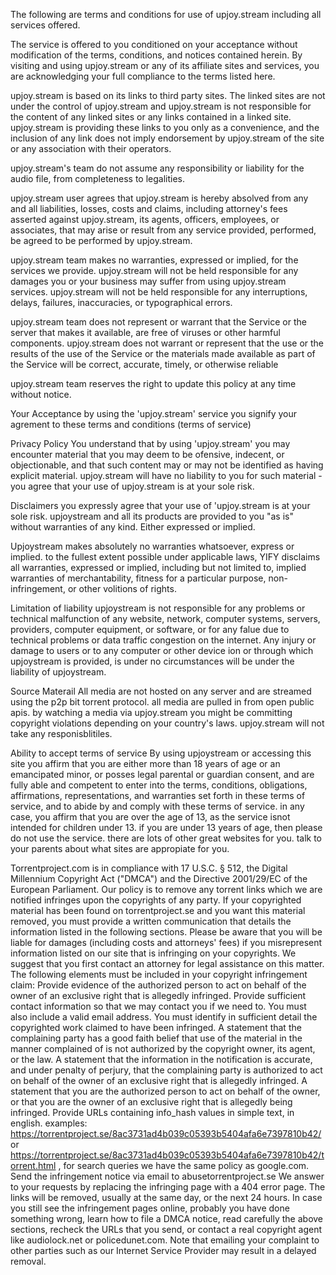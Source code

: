 The following are terms and conditions for use of upjoy.stream including all services offered.

The service is offered to you conditioned on your acceptance without  modification of the terms, conditions, and notices contained herein. By  visiting and using upjoy.stream or any of its affiliate sites and services, you are acknowledging your full compliance to the terms listed here. 

upjoy.stream is based on its links to third party sites. The linked sites are not under the control of upjoy.stream and upjoy.stream is not responsible for the content of any linked sites or any links contained in a linked site. upjoy.stream is providing these links to you only as a convenience, and the inclusion of any link does not imply endorsement by upjoy.stream of the site or any association with their operators. 

upjoy.stream's team do not assume any responsibility or liability for the audio file, from completeness to legalities.

upjoy.stream user agrees that upjoy.stream is hereby absolved from any and  all liabilities, losses, costs and claims, including attorney's fees asserted against upjoy.stream, its agents, officers, employees, or associates, that may arise or result from any service provided, performed, be agreed to be performed by upjoy.stream. 

upjoy.stream team makes no warranties, expressed or implied, for the services we provide. upjoy.stream will not be held responsible for any damages you or your business may suffer from using upjoy.stream services. upjoy.stream will not be held responsible for any interruptions, delays, failures, inaccuracies, or typographical errors.

upjoy.stream team does not represent or warrant that the Service or the server that makes it available, are free of viruses or other harmful components. upjoy.stream does not warrant or represent that the use or the results of the use of the Service or the materials made available as part of the Service will be correct, accurate, timely, or otherwise reliable 

upjoy.stream team reserves the right to update this policy at any time without notice.


Your Acceptance
by using the 'upjoy.stream' service you signify your agrement to these terms and conditions (terms of service)

Privacy Policy
You understand that by using 'upjoy.stream' you may encounter material that you may deem to be ofensive, indecent, or objectionable, and that such content may or may not be identified as having explicit material. upjoy.stream  will have no liability to you for such material - you agree that your use of upjoy.stream is at your sole risk.

Disclaimers
you expressly agree that your use of 'upjoy.stream is at your sole risk. upjoystream and all its products are provided to you "as is" without warranties of any kind. Either expressed or implied. 

Upjoystream makes absolutely no warranties whatsoever, express or implied. to the fullest extent possible under applicable laws, YIFY disclaims all warranties, expressed or implied, including but not limited to, implied warranties of merchantability, fitness for a particular purpose, non-infringement, or other volitions of rights. 

Limitation of liability
upjoystream is not responsible for any problems or technical malfunction of any website, network, computer systems, servers, providers, computer equipment, or software, or for any falue due to technical problems or data traffic congestion on the internet. Any injury or damage to users or to any computer or other device ion or through which upjoystream is provided, is under no circumstances will be under the liability of upjoystream.

Source Materail
All media are not hosted on any server and are streamed using the p2p bit torrent protocol. all media are pulled in from open public apis. by watching a media via upjoy.stream you might be committing copyright violations depending on your country's laws. upjoy.stream will not take any responisblitiles.

Ability to accept terms of service
By using upjoystream or accessing this site you affirm that you are either more than 18 years of age or an emancipated minor, or posses legal parental or guardian consent, and are fully able and competent to enter into the terms, conditions, obligations, affirmations, representations, and warranties set forth in these terms of service, and to abide by and comply with these terms of service. in any case, you affirm that you are over the age of 13, as the service isnot intended for children under 13. if you are under 13 years of age, then please do not use the service. there are lots of other great websites for you. talk to your parents about what sites are appropiate for you.

Torrentproject.com is in compliance with 17 U.S.C. § 512, the Digital Millennium Copyright Act ("DMCA") and the Directive 2001/29/EC of the European Parliament.  Our policy is to remove any torrent links which we are notified infringes upon the copyrights of any party.  If your copyrighted material has been found on torrentproject.se and you want this material removed, you must provide a written communication that details the information listed in the following sections.  Please be aware that you will be liable for damages (including costs and attorneys' fees) if you misrepresent information listed on our site that is infringing on your copyrights. We suggest that you first contact an attorney for legal assistance on this matter.  The following elements must be included in your copyright infringement claim:  Provide evidence of the authorized person to act on behalf of the owner of an exclusive right that is allegedly infringed. Provide sufficient contact information so that we may contact you if we need to. You must also include a valid email address. You must identify in sufficient detail the copyrighted work claimed to have been infringed. A statement that the complaining party has a good faith belief that use of the material in the manner complained of is not authorized by the copyright owner, its agent, or the law. A statement that the information in the notification is accurate, and under penalty of perjury, that the complaining party is authorized to act on behalf of the owner of an exclusive right that is allegedly infringed. A statement that you are the authorized person to act on behalf of the owner, or that you are the owner of an exclusive right that is allegedly being infringed.   Provide URLs containing info_hash values in simple text, in english. examples: https://torrentproject.se/8ac3731ad4b039c05393b5404afa6e7397810b42/ or https://torrentproject.se/8ac3731ad4b039c05393b5404afa6e7397810b42/torrent.html , for search queries we have the same policy as google.com. Send the infringement notice via email to abusetorrentproject.se We answer to your requests by replacing the infringing page with a 404 error page. The links will be removed, usually at the same day, or the next 24 hours. In case you still see the infringement pages online, probably you have done something wrong, learn how to file a DMCA notice, read carefully the above sections, recheck the URLs that you send, or contact a real copyright agent like audiolock.net or policedunet.com. Note that emailing your complaint to other parties such as our Internet Service Provider may result in a delayed removal.
